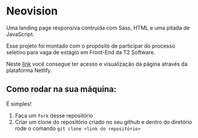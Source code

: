 # Neovision
Uma landing page responsiva contruída com Sass, HTML e uma pitada de JavaScript.

Esse projeto foi montado com o propósito de participar do processo seletivo para 
vaga de estágio em Front-End da T2 Software. 

Neste [link](https://neovision.netlify.app/) você consegue ter acesso e
visualização da página através da plataforma Netlify. 

## Como rodar na sua máquina:
É simples!

1. Faça um `fork` desse repositório 
2. Criar um clone do repositório criado no seu github e dentro do diretório 
rode o comando `git clone <link do repositório>`
